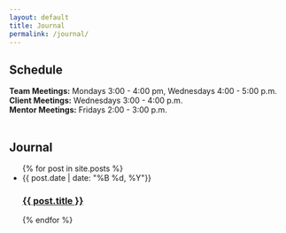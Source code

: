 ```yaml
---
layout: default
title: Journal
permalink: /journal/
---
```

<h2>Schedule</h2>
<b>Team Meetings:</b> Mondays 3:00 - 4:00 pm, Wednesdays 4:00 - 5:00 p.m.<br>
<b>Client Meetings:</b> Wednesdays 3:00 - 4:00 p.m.<br>
<b>Mentor Meetings:</b> Fridays 2:00 - 3:00 p.m.<br>
<br>

<h2>Journal</h2>
<ul class="post-list">
  {% for post in site.posts %}
    <li>
      <span class="post-meta">{{ post.date | date: "%B %d, %Y"}}</span>
      <h3>
        <a href="{{site.baseurl}}{{ post.url }}">{{ post.title }}</a>
      </h3>
    </li>
  {% endfor %}
</ul>
